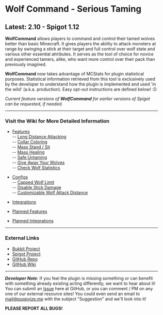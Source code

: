 # Wolf Command - Serious Taming #
## Latest: 2.10 - Spigot 1.12 ##

**WolfCommand** allows players to command and control their tamed wolves better than basic Minecraft. It gives players the ability to attack monsters at range by swinging a stick at their target and full control over wolf state and various other essential attributes. It serves as the tool of choice for novice and experienced tamers, alike, who want more control over their pack than previously imagined. 

**WolfCommand** now takes advantage of MCStats for plugin statistical purposes. Statistical information retrieved from this tool is exclusively used by the developer to understand how the plugin is implemented and used 'in the wild' (a.k.a. production). Easy opt-out instructions are defined below! :D  

_Current feature versions of **WolfCommand** for earlier versions of Spigot can be requested, if needed._  

-----  

### Visit the Wiki for More Detailed Information ###
- [Features](https://github.com/puppyize/WolfCommand/wiki/Features)  
-- [Long Distance Attacking](https://github.com/puppyize/WolfCommand/wiki/Features#long-distance-attacking)  
-- [Collar Coloring](https://github.com/puppyize/WolfCommand/wiki/Features#collar-coloring)  
-- [Mass Stand / Sit](https://github.com/puppyize/WolfCommand/wiki/Features#mass-stand--sit)  
-- [Mass Healing](https://github.com/puppyize/WolfCommand/wiki/Features#mass-healing)  
-- [Safe Untaming](https://github.com/puppyize/WolfCommand/wiki/Features#safe-untaming)  
-- [Give Away Your Wolves](https://github.com/puppyize/WolfCommand/wiki/Features#give-away-your-wolves)  
-- [Check Wolf Statistics](https://github.com/puppyize/WolfCommand/wiki/Features#check-wolf-statistics)  
- [Configs](https://github.com/puppyize/WolfCommand/wiki/Configs)  
-- [Capped Wolf Limit](https://github.com/puppyize/WolfCommand/wiki/Configs#capped-wolf-limit)  
-- [Disable Stick Damage](https://github.com/puppyize/WolfCommand/wiki/Configs#disable-stick-damage)  
-- [Customizable Wolf Attack Distance](https://github.com/puppyize/WolfCommand/wiki/Configs#customizable-wolf-attack-distance)  
- [Integrations](https://github.com/puppyize/WolfCommand/wiki/Integrations)  
  
- [Planned Features](https://github.com/puppyize/WolfCommand/wiki/Planned-Features)  
- [Planned Integrations](https://github.com/puppyize/WolfCommand/wiki/Planned-Integrations)

-----

### External Links ###
- [Bukkit Project](http://dev.bukkit.org/bukkit-plugins/wolfcommand/ 'Bukkit Project Page')
- [Spigot Project](http://www.spigotmc.org/resources/wolfcommand.4717/ 'Spigot Project Page')
- [GitHub Repo](https://github.com/puppyize/WolfCommand 'WolfCommand Repository')
- [GitHub Wiki](https://github.com/puppyize/WolfCommand/wiki 'WolfCommand Wiki')

-----

_**Developer Note**_: If you feel the plugin is missing something or can benefit with something already existing acting differently, we want to hear about it! You can submit an [Issue](https://github.com/puppyize/WolfCommand/issues/new) here at GitHub, or you can comment / PM on any one of our external resource sites! You could even send an email to <mail@puppyize.me> with the subject "Suggestion" and we'll look into it! 

**PLEASE REPORT ALL BUGS!**  
